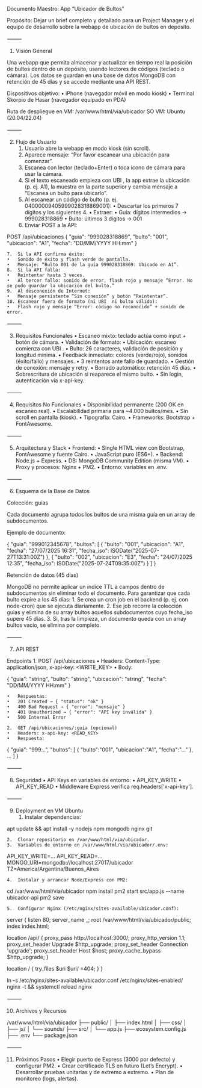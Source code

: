 Documento Maestro: App “Ubicador de Bultos”

Propósito: Dejar un brief completo y detallado para un Project Manager y el equipo de desarrollo sobre la webapp de ubicación de bultos en depósito.

⸻

1. Visión General

Una webapp que permita almacenar y actualizar en tiempo real la posición de bultos dentro de un depósito, usando lectores de códigos (teclado o cámara). Los datos se guardan en una base de datos MongoDB con retención de 45 días y se accede mediante una API REST.

Dispositivos objetivo:
	•	iPhone (navegador móvil en modo kiosk)
	•	Terminal Skorpio de Hasar (navegador equipado en PDA)

Ruta de despliegue en VM: /var/www/html/via/ubicador
SO VM: Ubuntu (20.04/22.04)

⸻

2. Flujo de Usuario
	1.	Usuario abre la webapp en modo kiosk (sin scroll).
	2.	Aparece mensaje: “Por favor escanear una ubicación para comenzar”.
	3.	Escanea con lector (teclado+Enter) o toca ícono de cámara para usar la cámara.
	4.	Si el texto escaneado empieza con UBI , la app extrae la ubicación (p. ej. A1), la muestra en la parte superior y cambia mensaje a “Escanea un bulto para ubicarlo”.
	5.	Al escanear un código de bulto (p. ej. 04000009405999028318869001):
	•	Descartar los primeros 7 dígitos y los siguientes 4.
	•	Extraer:
	•	Guía: dígitos intermedios → 999028318869
	•	Bulto: últimos 3 dígitos → 001
	6.	Enviar POST a la API:

POST /api/ubicaciones
{
  "guia": "999028318869",
  "bulto": "001",
  "ubicacion": "A1",
  "fecha": "DD/MM/YYYY HH:mm"
}


	7.	Si la API confirma éxito:
	•	Sonido de éxito y flash verde de pantalla.
	•	Mensaje: “Bulto 001 de la guía 999028318869: Ubicado en A1”.
	8.	Si la API falla:
	•	Reintentar hasta 3 veces.
	•	Al tercer fallo: sonido de error, flash rojo y mensaje “Error. No se pudo guardar la ubicación del bulto.”
	9.	Al desconexión de Internet:
	•	Mensaje persistente “Sin conexión” y botón “Reintentar”.
	10.	Escanear fuera de formato (ni UBI  ni bulto válido):
	•	Flash rojo y mensaje “Error: código no reconocido” + sonido de error.

⸻

3. Requisitos Funcionales
	•	Escaneo mixto: teclado actúa como input + botón de cámara.
	•	Validación de formato:
	•	Ubicación: escaneo comienza con UBI .
	•	Bulto: 26 caracteres, validación de posición y longitud mínima.
	•	Feedback inmediato: colores (verde/rojo), sonidos (éxito/fallo) y mensajes.
	•	3 reintentos ante fallo de guardado.
	•	Gestión de conexión: mensaje y retry.
	•	Borrado automático: retención 45 días.
	•	Sobrescritura de ubicación si reaparece el mismo bulto.
	•	Sin login, autenticación vía x-api-key.

⸻

4. Requisitos No Funcionales
	•	Disponibilidad permanente (200 OK en escaneo real).
	•	Escalabilidad primaria para ~4.000 bultos/mes.
	•	Sin scroll en pantalla (kiosk).
	•	Tipografía: Cairo.
	•	Frameworks: Bootstrap + FontAwesome.

⸻

5. Arquitectura y Stack
	•	Frontend:
	•	Single HTML view con Bootstrap, FontAwesome y fuente Cairo.
	•	JavaScript puro (ES6+).
	•	Backend: Node.js + Express.
	•	DB: MongoDB Community Edition (misma VM).
	•	Proxy y procesos: Nginx + PM2.
	•	Entorno: variables en .env.

⸻

6. Esquema de la Base de Datos

Colección: guias

Cada documento agrupa todos los bultos de una misma guía en un array de subdocumentos.

Ejemplo de documento:

{
  "guia": "999012345678",
  "bultos": [
    {
      "bulto": "001",
      "ubicacion": "A1",
      "fecha": "27/07/2025 16:31",
      "fecha_iso": ISODate("2025-07-27T13:31:00Z")
    },
    {
      "bulto": "002",
      "ubicacion": "E3",
      "fecha": "24/07/2025 12:35",
      "fecha_iso": ISODate("2025-07-24T09:35:00Z")
    }
  ]
}

Retención de datos (45 días)

MongoDB no permite aplicar un índice TTL a campos dentro de subdocumentos sin eliminar todo el documento. Para garantizar que cada bulto expire a los 45 días:
	1.	Se crea un cron job en el backend (p. ej. con node-cron) que se ejecuta diariamente.
	2.	Ese job recorre la colección guias y elimina de su array bultos aquellos subdocumentos cuyo fecha_iso supere 45 días.
	3.	Si, tras la limpieza, un documento queda con un array bultos vacío, se elimina por completo.

⸻

7. API REST

Endpoints
	1.	POST /api/ubicaciones
	•	Headers: Content-Type: application/json, x-api-key: <WRITE_KEY>
	•	Body:

{ "guia": "string", "bulto": "string", "ubicacion": "string", "fecha": "DD/MM/YYYY HH:mm" }


	•	Respuestas:
	•	201 Created → { "status": "ok" }
	•	400 Bad Request → { "error": "mensaje" }
	•	401 Unauthorized → { "error": "API key inválida" }
	•	500 Internal Error

	2.	GET /api/ubicaciones/:guia (opcional)
	•	Headers: x-api-key: <READ_KEY>
	•	Respuesta:

{
  "guia": "999...",
  "bultos": [
    { "bulto":"001", "ubicacion":"A1", "fecha":"..." },
    ...
  ]
}



⸻

8. Seguridad
	•	API Keys en variables de entorno:
	•	API_KEY_WRITE
	•	API_KEY_READ
	•	Middleware Express verifica req.headers['x-api-key'].

⸻

9. Deployment en VM Ubuntu
	1.	Instalar dependencias:

apt update && apt install -y nodejs npm mongodb nginx git


	2.	Clonar repositorio en /var/www/html/via/ubicador.
	3.	Variables de entorno en /var/www/html/via/ubicador/.env:

API_KEY_WRITE=...
API_KEY_READ=...
MONGO_URI=mongodb://localhost:27017/ubicador
TZ=America/Argentina/Buenos_Aires


	4.	Instalar y arrancar Node/Express con PM2:

cd /var/www/html/via/ubicador
npm install
pm2 start src/app.js --name ubicador-api
pm2 save


	5.	Configurar Nginx (/etc/nginx/sites-available/ubicador.conf):

server {
  listen 80;
  server_name _;
  root /var/www/html/via/ubicador/public;
  index index.html;

  location /api/ {
    proxy_pass http://localhost:3000/;
    proxy_http_version 1.1;
    proxy_set_header Upgrade $http_upgrade;
    proxy_set_header Connection 'upgrade';
    proxy_set_header Host $host;
    proxy_cache_bypass $http_upgrade;
  }

  location / {
    try_files $uri $uri/ =404;
  }
}

ln -s /etc/nginx/sites-available/ubicador.conf /etc/nginx/sites-enabled/
nginx -t && systemctl reload nginx



⸻

10. Archivos y Recursos

/var/www/html/via/ubicador
├── public/
│   ├── index.html
│   ├── css/
│   ├── js/
│   └── sounds/
├── src/
│   └── app.js
├── ecosystem.config.js
├── .env
└── package.json


⸻

11. Próximos Pasos
	•	Elegir puerto de Express (3000 por defecto) y configurar PM2.
	•	Crear certificado TLS en futuro (Let’s Encrypt).
	•	Desarrollar pruebas unitarias y de extremo a extremo.
	•	Plan de monitoreo (logs, alertas).